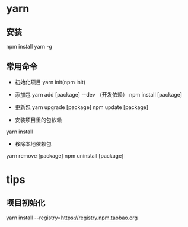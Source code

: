# yarn

## 安装

npm install yarn -g

## 常用命令

- 初始化项目
  yarn init(npm init)

- 添加包
  yarn add [package] --dev （开发依赖）
  npm install [package]

- 更新包
  yarn upgrade [package]
  npm update [package]

- 安装项目里的包依赖

yarn install

- 移除本地依赖包

yarn remove [package]
npm uninstall [package]

# tips

## 项目初始化

yarn install --registry=https://registry.npm.taobao.org
